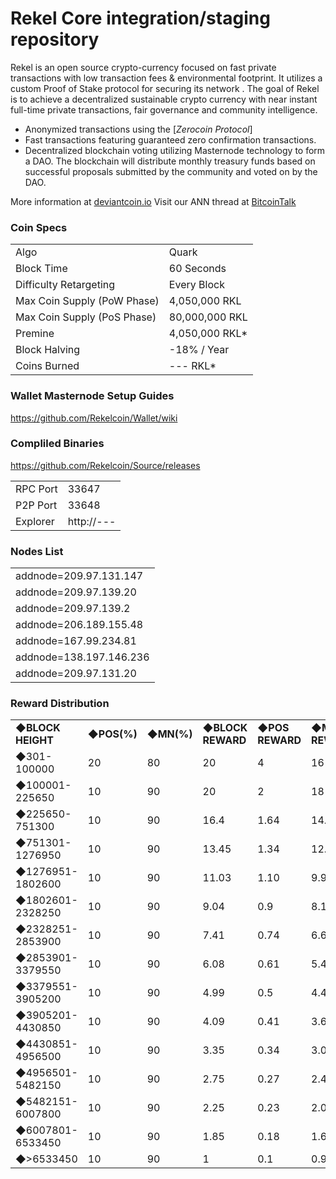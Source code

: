 Rekel Core integration/staging repository
=====================================

Rekel is an open source crypto-currency focused on fast private transactions with low transaction fees & environmental footprint.  It utilizes a custom Proof of Stake protocol for securing its network . The goal of Rekel is to achieve a decentralized sustainable crypto currency with near instant full-time private transactions, fair governance and community intelligence.
- Anonymized transactions using the [_Zerocoin Protocol_]
- Fast transactions featuring guaranteed zero confirmation transactions.
- Decentralized blockchain voting utilizing Masternode technology to form a DAO. The blockchain will distribute monthly treasury funds based on successful proposals submitted by the community and voted on by the DAO.

More information at [deviantcoin.io](http://www.deviantcoin.io) Visit our ANN thread at [BitcoinTalk](https://bitcointalk.org/index.php?topic=4555585.0)

### Coin Specs
<table>
<tr><td>Algo</td><td>Quark</td></tr>
<tr><td>Block Time</td><td>60 Seconds</td></tr>
<tr><td>Difficulty Retargeting</td><td>Every Block</td></tr>
<tr><td>Max Coin Supply (PoW Phase)</td><td>4,050,000 RKL</td></tr>
<tr><td>Max Coin Supply (PoS Phase)</td><td>80,000,000 RKL</td></tr>
<tr><td>Premine</td><td>4,050,000 RKL*</td></tr>
<tr><td>Block Halving</td><td>-18% / Year</td></tr>
<tr><td>Coins Burned</td><td>--- RKL*</td></tr>

</table>


### Wallet Masternode Setup Guides

https://github.com/Rekelcoin/Wallet/wiki

### Compliled Binaries

https://github.com/Rekelcoin/Source/releases

<table>
<tr><td>RPC Port</td><td>33647</td></tr>
<tr><td>P2P Port</td><td>33648</td></tr>
<tr><td>Explorer</td><td>http://---</td></tr>
</table>

### Nodes List

<table>
<tr><td>addnode=209.97.131.147</td></tr>
<tr><td>addnode=209.97.139.20</td></tr>
<tr><td>addnode=209.97.139.2</td></tr>
<tr><td>addnode=206.189.155.48</td></tr>
<tr><td>addnode=167.99.234.81</td></tr>
<tr><td>addnode=138.197.146.236</td></tr>
<tr><td>addnode=209.97.131.20</td></tr>
</table>

### Reward Distribution
<table>

<tr><td><b>◆BLOCK HEIGHT</b></td><td><b>◆POS(%)</b></td><td><b>◆MN(%)</b></td><td><b>◆BLOCK REWARD</b></td><td><b>◆POS REWARD</b></td><td><b>◆MN REWARD</b></td></tr>
<tr><td>◆301-100000</td><td>20</td><td>80</td><td>20</td><td>4</td><td>16</td></tr>
<tr><td>◆100001-225650</td><td>10</td><td>90</td><td>20</td><td>2</td><td>18</td></tr>
<tr><td>◆225650-751300</td><td>10</td><td>90</td><td>16.4</td><td>1.64</td><td>14.76</td></tr>
<tr><td>◆751301-1276950</td><td>10</td><td>90</td><td>13.45</td><td>1.34</td><td>12.1</td></tr>
<tr><td>◆1276951-1802600</td><td>10</td><td>90</td><td>11.03</td><td>1.10</td><td>9.93</td></tr>
<tr><td>◆1802601-2328250</td><td>10</td><td>90</td><td>9.04</td><td>0.9</td><td>8.14</td></tr>
<tr><td>◆2328251-2853900</td><td>10</td><td>90</td><td>7.41</td><td>0.74</td><td>6.67</td></tr>
<tr><td>◆2853901-3379550</td><td>10</td><td>90</td><td>6.08</td><td>0.61</td><td>5.47</td></tr>
<tr><td>◆3379551-3905200</td><td>10</td><td>90</td><td>4.99</td><td>0.5</td><td>4.49</td></tr>
<tr><td>◆3905201-4430850</td><td>10</td><td>90</td><td>4.09</td><td>0.41</td><td>3.68</td></tr>
<tr><td>◆4430851-4956500</td><td>10</td><td>90</td><td>3.35</td><td>0.34</td><td>3.01</td></tr>
<tr><td>◆4956501-5482150</td><td>10</td><td>90</td><td>2.75</td><td>0.27</td><td>2.47</td></tr>
<tr><td>◆5482151-6007800</td><td>10</td><td>90</td><td>2.25</td><td>0.23</td><td>2.03</td></tr>
<tr><td>◆6007801-6533450</td><td>10</td><td>90</td><td>1.85</td><td>0.18</td><td>1.66</td></tr>
<tr><td>◆>6533450</td><td>10</td><td>90</td><td>1</td><td>0.1</td><td>0.9</td></tr>
</table>
